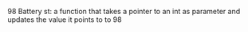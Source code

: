 98 Battery st: a function that takes a pointer to an int as parameter and updates the value it points to to 98
